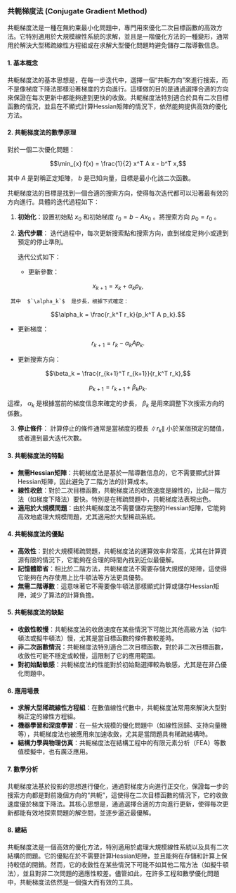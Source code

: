 ### 共軛梯度法 (Conjugate Gradient Method)

共軛梯度法是一種在無約束最小化問題中，專門用來優化二次目標函數的高效方法。它特別適用於大規模線性系統的求解，並且是一階優化方法的一種變形，通常用於解決大型稀疏線性方程組或在求解大型優化問題時避免儲存二階導數信息。

#### 1. **基本概念**

共軛梯度法的基本思想是，在每一步迭代中，選擇一個“共軛方向”來進行搜索，而不是像梯度下降法那樣沿著梯度的方向進行。這樣做的目的是通過選擇合適的方向來保證在每次更新中都能夠達到更快的收斂。共軛梯度法特別適合於具有二次目標函數的情況，並且在不顯式計算Hessian矩陣的情況下，依然能夠提供高效的優化方法。

#### 2. **共軛梯度法的數學原理**

對於一個二次優化問題：

$$\min_{x} f(x) = \frac{1}{2} x^T A x - b^T x,$$

其中  $`A`$  是對稱正定矩陣， $`b`$  是已知向量，目標是最小化該二次函數。

共軛梯度法的目標是找到一個合適的搜索方向，使得每次迭代都可以沿著最有效的方向進行。具體的迭代過程如下：

1. **初始化**：設置初始點  $`x_0`$  和初始梯度  $`r_0 = b - A x_0`$ 。將搜索方向  $`p_0 = r_0`$ 。

2. **迭代步驟**：
   迭代過程中，每次更新搜索點和搜索方向，直到梯度足夠小或達到預定的停止準則。

   迭代公式如下：
   - 更新參數：
     
$$x_{k+1} = x_k + \alpha_k p_k,$$

     其中  $`\alpha_k`$  是步長，根據下式確定：
     
$$\alpha_k = \frac{r_k^T r_k}{p_k^T A p_k}.$$

   - 更新梯度：
     
$$r_{k+1} = r_k - \alpha_k A p_k.$$

   - 更新搜索方向：
     
$$\beta_k = \frac{r_{k+1}^T r_{k+1}}{r_k^T r_k},$$

     
$$p_{k+1} = r_{k+1} + \beta_k p_k.$$


   這裡， $`\alpha_k`$  是根據當前的梯度信息來確定的步長， $`\beta_k`$  是用來調整下次搜索方向的係數。

3. **停止條件**：
   計算停止的條件通常是當梯度的模長  $`\|r_k\|`$  小於某個預定的閾值，或者達到最大迭代次數。

#### 3. **共軛梯度法的特點**

- **無需Hessian矩陣**：共軛梯度法是基於一階導數信息的，它不需要顯式計算Hessian矩陣，因此避免了二階方法的計算成本。
- **線性收斂**：對於二次目標函數，共軛梯度法的收斂速度是線性的，比起一階方法（如梯度下降法）要快。特別是在稀疏問題中，共軛梯度法表現出色。
- **適用於大規模問題**：由於共軛梯度法不需要儲存完整的Hessian矩陣，它能夠高效地處理大規模問題，尤其適用於大型稀疏系統。

#### 4. **共軛梯度法的優點**

- **高效性**：對於大規模稀疏問題，共軛梯度法的運算效率非常高，尤其在計算資源有限的情況下，它能夠在合理的時間內找到近似最優解。
- **記憶體節省**：相比於二階方法，共軛梯度法不需要存儲大規模的矩陣，這使得它能夠在內存使用上比牛頓法等方法更具優勢。
- **無需二階導數**：這意味著它不需要像牛頓法那樣顯式計算或儲存Hessian矩陣，減少了算法的計算負擔。

#### 5. **共軛梯度法的缺點**

- **收斂性較慢**：共軛梯度法的收斂速度在某些情況下可能比其他高級方法（如牛頓法或擬牛頓法）慢，尤其是當目標函數的條件數較差時。
- **非二次函數情況**：共軛梯度法特別適合二次目標函數，對於非二次目標函數，收斂性可能不穩定或較慢，這限制了它的應用範圍。
- **對初始點敏感**：共軛梯度法的性能對於初始點選擇較為敏感，尤其是在非凸優化問題中。

#### 6. **應用場景**

- **求解大型稀疏線性方程組**：在數值線性代數中，共軛梯度法常用來解決大型對稱正定的線性方程組。
- **機器學習和深度學習**：在一些大規模的優化問題中（如線性回歸、支持向量機等），共軛梯度法也被應用來加速收斂，尤其是當問題具有稀疏結構時。
- **結構力學與物理仿真**：共軛梯度法在結構工程中的有限元素分析（FEA）等數值模擬中，也有廣泛應用。

#### 7. **數學分析**

共軛梯度法基於投影的思想進行優化，通過對梯度方向進行正交化，保證每一步的搜索方向都是對前幾個方向的“共軛”，這使得在二次目標函數的情況下，它的收斂速度優於梯度下降法。其核心思想是，通過選擇合適的方向進行更新，使得每次更新都能有效地探索問題的解空間，並逐步逼近最優解。

#### 8. **總結**

共軛梯度法是一個高效的優化方法，特別適用於處理大規模線性系統以及具有二次結構的問題。它的優點在於不需要計算Hessian矩陣，並且能夠在存儲和計算上保持較低的開銷。然而，它的收斂性在某些情況下可能不如其他二階方法（如擬牛頓法），並且對非二次問題的適應性較差。儘管如此，在許多工程和數學優化問題中，共軛梯度法依然是一個強大而有效的工具。